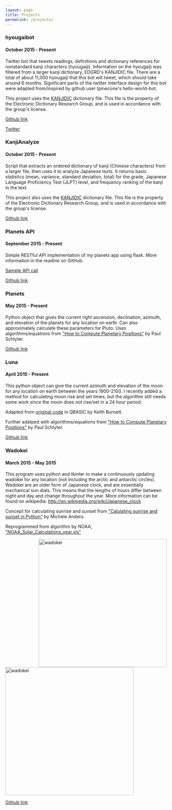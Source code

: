 ```yaml
---
layout: page
title: Projects
permalink: /projects/
---
```


### hyougaibot

#### October 2015 - Present

Twitter bot that tweets readings, definitions and dictionary references for nonstandard kanji characters (hyougaiji). Information on the hyougaiji was filtered from a larger kanji dictionary, EDGRD's KANJIDIC file. There are a total of about 11,000 hyougaiji that this bot will tweet, which should take around 6 months. Significant parts of the twitter interface design for this bot were adapted from/inspired by github user tpinecone's hello-world-bot.

This project uses the [KANJIDIC](http://www.edrdg.org/jmdict/edict.html) dictionary file. This file is the property of the Electronic Dictionary Research Group, and is used in accordance with the group's license.

[Github link](https://github.com/asdfhamiltonian/hyougaibot/)

[Twitter](https://twitter.com/hyougai_bot/)

### KanjiAnalyze

#### October 2015 - Present

Script that extracts an ordered dictionary of kanji (Chinese characters) from a larger file, then uses it to analyze Japanese texts. It returns basic statistics (mean, variance, standard deviation, total) for the grade, Japanese Language Proficiency Test (JLPT) level, and frequency ranking of the kanji in the text.

This project also uses the [KANJIDIC](http://www.edrdg.org/jmdict/edict.html) dictionary file. This file is the property of the Electronic Dictionary Research Group, and is used in accordance with the group's license.

[Github link](https://github.com/asdfhamiltonian/kanjiAnalyze/)

### Planets API

#### September 2015 - Present

Simple RESTful API implementation of my planets app using flask. More information in the readme on GitHub.

[Sample API call](http://planetsapi.herokuapp.com/PositionNow/45.523080/-122.681124)

[Github link](https://github.com/asdfhamiltonian/planets_api/)

### Planets

#### May 2015 - Present

Python object that gives the current right ascension, declination, azimuth, and elevation of the planets for any location on earth. Can also approximately calculate these parameters for Pluto. Uses algorithms/equations from ["How to Compute Planetary Positions"](http://www.stjarnhimlen.se/comp/ppcomp.html#20) by Paul Schlyter.

[Github link](https://github.com/asdfhamiltonian/planets/blob/master/planets.py)

### Luna

#### April 2015 - Present

This python object can give the current azimuth and elevation of the moon for any location on earth between the years 1900-2100. I recently added a method for calculating moon rise and set times, but the algorithm still needs some work since the moon does not rise/set in a 24 hour period.

Adapted from [original code](http://www.stargazing.net/kepler/moon2.html) in QBASIC by Keith Burnett.

Further adatped with algorithms/equations from ["How to Compute Planetary Positions"](http://www.stjarnhimlen.se/comp/ppcomp.html#20) by Paul Schlyter.

[Github link](https://github.com/asdfhamiltonian/planets/blob/master/luna.py)

### Wadokei

#### March 2015 - May 2015

This program uses python and tkinter to make a continuously updating wadokei for any location (not including the arctic and antarctic circles). Wadokei are an older form of Japanese clock, and are essentially mechanical sun dials. This means that the lengths of hours differ between night and day and change throughout the year. More information can be found on wikipedia: http://en.wikipedia.org/wiki/Japanese_clock 

Concept for calculating sunrise and sunset from ["Calulating sunrise and sunset in Python"](http://michelanders.blogspot.com/2010/12/calulating-sunrise-and-sunset-in-python.html)​ by Michele Anders.

Reprogrammed from algorithm by NOAA, ["NOAA_Solar_Calculations_year.xls"](http://www.esrl.noaa.gov/gmd/grad/solcalc/calcdetails.html)

<img src="{{ site.url }}/img/projects/wadokei1.png" alt="wadokei" style="width: 400px; float: right"/>

<img src="{{ site.url }}/img/projects/wadokei2.png" alt="wadokei" style="width: 400px; "/>

[Github link](https://github.com/asdfhamiltonian/planets)